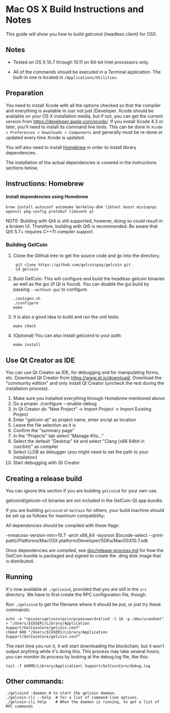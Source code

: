 Mac OS X Build Instructions and Notes
====================================
This guide will show you how to build gelcoind (headless client) for OSX.

Notes
-----

* Tested on OS X 10.7 through 10.11 on 64-bit Intel processors only.

* All of the commands should be executed in a Terminal application. The
built-in one is located in `/Applications/Utilities`.

Preparation
-----------

You need to install Xcode with all the options checked so that the compiler
and everything is available in /usr not just /Developer. Xcode should be
available on your OS X installation media, but if not, you can get the
current version from https://developer.apple.com/xcode/. If you install
Xcode 4.3 or later, you'll need to install its command line tools. This can
be done in `Xcode > Preferences > Downloads > Components` and generally must
be re-done or updated every time Xcode is updated.

You will also need to install [Homebrew](http://brew.sh) in order to install library
dependencies.

The installation of the actual dependencies is covered in the instructions
sections below.

Instructions: Homebrew
----------------------

#### Install dependencies using Homebrew

    brew install autoconf automake berkeley-db4 libtool boost miniupnpc openssl pkg-config protobuf libevent qt

NOTE: Building with Qt4 is still supported, however, doing so could result in a broken UI. Therefore, building with Qt5 is recommended. Be aware that Qt5 5.7+ requires C++11 compiler support.

### Building GelCoin

1. Clone the GitHub tree to get the source code and go into the directory.

        git clone https://github.com/gelcoinpay/gelcoin.git
        cd gelcoin

2.  Build GelCoin:
    This will configure and build the headless gelcoin binaries as well as the gui (if Qt is found).
    You can disable the gui build by passing `--without-gui` to configure.

        ./autogen.sh
        ./configure
        make

3.  It is also a good idea to build and run the unit tests:

        make check

4.  (Optional) You can also install gelcoind to your path:

        make install

Use Qt Creator as IDE
------------------------
You can use Qt Creator as IDE, for debugging and for manipulating forms, etc.
Download Qt Creator from https://www.qt.io/download/. Download the "community edition" and only install Qt Creator (uncheck the rest during the installation process).

1. Make sure you installed everything through Homebrew mentioned above
2. Do a proper ./configure --enable-debug
3. In Qt Creator do "New Project" -> Import Project -> Import Existing Project
4. Enter "gelcoin-qt" as project name, enter src/qt as location
5. Leave the file selection as it is
6. Confirm the "summary page"
7. In the "Projects" tab select "Manage Kits..."
8. Select the default "Desktop" kit and select "Clang (x86 64bit in /usr/bin)" as compiler
9. Select LLDB as debugger (you might need to set the path to your installation)
10. Start debugging with Qt Creator

Creating a release build
------------------------
You can ignore this section if you are building `gelcoind` for your own use.

gelcoind/gelcoin-cli binaries are not included in the GelCoin-Qt.app bundle.

If you are building `gelcoind` or `GelCoin` for others, your build machine should be set up
as follows for maximum compatibility:

All dependencies should be compiled with these flags:

 -mmacosx-version-min=10.7
 -arch x86_64
 -isysroot $(xcode-select --print-path)/Platforms/MacOSX.platform/Developer/SDKs/MacOSX10.7.sdk

Once dependencies are compiled, see [doc/release-process.md](release-process.md) for how the GelCoin
bundle is packaged and signed to create the .dmg disk image that is distributed.

Running
-------

It's now available at `./gelcoind`, provided that you are still in the `src`
directory. We have to first create the RPC configuration file, though.

Run `./gelcoind` to get the filename where it should be put, or just try these
commands:

    echo -e "rpcuser=gelcoinrpc\nrpcpassword=$(xxd -l 16 -p /dev/urandom)" > "/Users/${USER}/Library/Application Support/GelCoinCore/gelcoin.conf"
    chmod 600 "/Users/${USER}/Library/Application Support/GelCoinCore/gelcoin.conf"

The next time you run it, it will start downloading the blockchain, but it won't
output anything while it's doing this. This process may take several hours;
you can monitor its process by looking at the debug.log file, like this:

    tail -f $HOME/Library/Application\ Support/GelCoinCore/debug.log

Other commands:
-------

    ./gelcoind -daemon # to start the gelcoin daemon.
    ./gelcoin-cli --help  # for a list of command-line options.
    ./gelcoin-cli help    # When the daemon is running, to get a list of RPC commands
